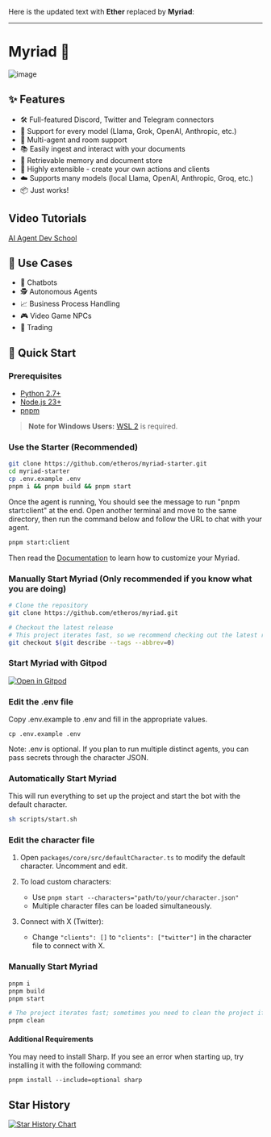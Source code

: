 Here is the updated text with **Ether** replaced by **Myriad**:

---

# Myriad 🤖
![image](https://github.com/user-attachments/assets/a01e9c54-b2d3-4075-be17-980872e046b4)

## ✨ Features

- 🛠️ Full-featured Discord, Twitter and Telegram connectors
- 🔗 Support for every model (Llama, Grok, OpenAI, Anthropic, etc.)
- 👥 Multi-agent and room support
- 📚 Easily ingest and interact with your documents
- 💾 Retrievable memory and document store
- 🚀 Highly extensible - create your own actions and clients
- ☁️ Supports many models (local Llama, OpenAI, Anthropic, Groq, etc.)
- 📦 Just works!

## Video Tutorials

[AI Agent Dev School](https://www.youtube.com/watch?v=ArptLpQiKfI&list=PLx5pnFXdPTRzWla0RaOxALTSTnVq53fKL)

## 🎯 Use Cases

- 🤖 Chatbots
- 🕵️ Autonomous Agents
- 📈 Business Process Handling
- 🎮 Video Game NPCs
- 🧠 Trading

## 🚀 Quick Start

### Prerequisites

- [Python 2.7+](https://www.python.org/downloads/)
- [Node.js 23+](https://docs.npmjs.com/downloading-and-installing-node-js-and-npm)
- [pnpm](https://pnpm.io/installation)

> **Note for Windows Users:** [WSL 2](https://learn.microsoft.com/en-us/windows/wsl/install-manual) is required.

### Use the Starter (Recommended)

```bash
git clone https://github.com/etheros/myriad-starter.git
cd myriad-starter
cp .env.example .env
pnpm i && pnpm build && pnpm start
```
Once the agent is running, You should see the message to run "pnpm start:client" at the end.
Open another terminal and move to the same directory, then run the command below and follow the URL to chat with your agent. 
```bash
pnpm start:client
```

Then read the [Documentation](https://etheros.github.io/myriad/) to learn how to customize your Myriad.

### Manually Start Myriad (Only recommended if you know what you are doing)

```bash
# Clone the repository
git clone https://github.com/etheros/myriad.git

# Checkout the latest release
# This project iterates fast, so we recommend checking out the latest release
git checkout $(git describe --tags --abbrev=0)
```

### Start Myriad with Gitpod

[![Open in Gitpod](https://gitpod.io/button/open-in-gitpod.svg)](https://gitpod.io/#https://github.com/etheros/myriad/tree/main)

### Edit the .env file

Copy .env.example to .env and fill in the appropriate values.

```
cp .env.example .env
```

Note: .env is optional. If you plan to run multiple distinct agents, you can pass secrets through the character JSON.

### Automatically Start Myriad

This will run everything to set up the project and start the bot with the default character.

```bash
sh scripts/start.sh
```

### Edit the character file

1. Open `packages/core/src/defaultCharacter.ts` to modify the default character. Uncomment and edit.

2. To load custom characters:
    - Use `pnpm start --characters="path/to/your/character.json"`
    - Multiple character files can be loaded simultaneously.
3. Connect with X (Twitter):
    - Change `"clients": []` to `"clients": ["twitter"]` in the character file to connect with X.

### Manually Start Myriad

```bash
pnpm i
pnpm build
pnpm start

# The project iterates fast; sometimes you need to clean the project if you are returning to the project
pnpm clean
```

#### Additional Requirements

You may need to install Sharp. If you see an error when starting up, try installing it with the following command:

```
pnpm install --include=optional sharp
```


## Star History

[![Star History Chart](https://api.star-history.com/svg?repos=etheros/myriad&type=Date)](https://star-history.com/#myriados/myriad&Date)


